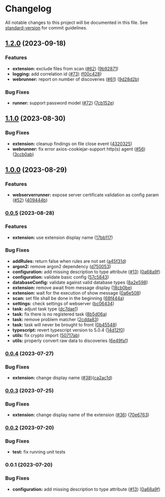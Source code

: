 # Changelog

All notable changes to this project will be documented in this file. See [standard-version](https://github.com/conventional-changelog/standard-version) for commit guidelines.

## [1.2.0](https://github.com/SAP/vs-code-extension-for-project-credential-digger/compare/v1.1.0...v1.2.0) (2023-09-18)

### Features

-   **extension:** exclude files from scan ([#62](https://github.com/SAP/vs-code-extension-for-project-credential-digger/issues/62)) ([9b92871](https://github.com/SAP/vs-code-extension-for-project-credential-digger/commit/9b928714d97a7c8444cc142b25c05e0fd4eb1f2c))
-   **logging:** add correlation id ([#73](https://github.com/SAP/vs-code-extension-for-project-credential-digger/issues/73)) ([f00c428](https://github.com/SAP/vs-code-extension-for-project-credential-digger/commit/f00c428ce44617ab37b0dc6b4cd76c69cb651415))
-   **webrunner:** report on number of discoveries ([#61](https://github.com/SAP/vs-code-extension-for-project-credential-digger/issues/61)) ([9d28d2b](https://github.com/SAP/vs-code-extension-for-project-credential-digger/commit/9d28d2b478043495a1069751ff5c42e0275d6ebb))

### Bug Fixes

-   **runner:** support password model ([#72](https://github.com/SAP/vs-code-extension-for-project-credential-digger/issues/72)) ([7cb152e](https://github.com/SAP/vs-code-extension-for-project-credential-digger/commit/7cb152e15565214fa943aecd9dc3ff478fedb66c))

## [1.1.0](https://github.com/SAP/vs-code-extension-for-project-credential-digger/compare/v1.0.0...v1.1.0) (2023-08-30)

### Bug Fixes

-   **extension:** cleanup findings on file close event ([4320325](https://github.com/SAP/vs-code-extension-for-project-credential-digger/commit/43203251075691cbfc68fefd63cacd95d712540c))
-   **webrunner:** fix error axios-cookiejar-support http(s) agent ([#56](https://github.com/SAP/vs-code-extension-for-project-credential-digger/issues/56)) ([3ccb0ab](https://github.com/SAP/vs-code-extension-for-project-credential-digger/commit/3ccb0aba80d214758f0b8b9227dbaf8d38d5558f))

## [1.0.0](https://github.com/SAP/vs-code-extension-for-project-credential-digger/compare/v0.0.5...v1.0.0) (2023-08-29)

### Features

-   **webserverrunner:** expose server certificate validation as config param ([#52](https://github.com/SAP/vs-code-extension-for-project-credential-digger/issues/52)) ([409444b](https://github.com/SAP/vs-code-extension-for-project-credential-digger/commit/409444b13a70122add29bb1be2365b63003644b9))

### [0.0.5](https://github.com/SAP/vs-code-extension-for-project-credential-digger/compare/v0.0.4...v0.0.5) (2023-08-28)

### Features

-   **extension:** use extension display name ([17bb117](https://github.com/SAP/vs-code-extension-for-project-credential-digger/commit/17bb117c257afd930d02c378e411dc0f1e5d3d73))

### Bug Fixes

-   **addRules:** return false when rules are not set ([a45f31d](https://github.com/SAP/vs-code-extension-for-project-credential-digger/commit/a45f31d431796b03267a043de098af7dc43a3025))
-   **argon2:** remove argon2 dependency ([d750053](https://github.com/SAP/vs-code-extension-for-project-credential-digger/commit/d7500532efd324e21d99fcf5274beeeb76696b73))
-   **configuration:** add missing description to type attribute ([#13](https://github.com/SAP/vs-code-extension-for-project-credential-digger/issues/13)) ([0a68a9f](https://github.com/SAP/vs-code-extension-for-project-credential-digger/commit/0a68a9fda0b21ff9608909b7fe47242827e8a2a0))
-   **configuration:** validate basic config ([57c5843](https://github.com/SAP/vs-code-extension-for-project-credential-digger/commit/57c58437050dd0747928bd40b2f747080e485729))
-   **databaseConfig:** validate against valid database types ([8a2e598](https://github.com/SAP/vs-code-extension-for-project-credential-digger/commit/8a2e5986c6729e72b44c5f275b2cf93b10755aad))
-   **extension:** remove await from message display ([18cb0be](https://github.com/SAP/vs-code-extension-for-project-credential-digger/commit/18cb0be24e74f6fcc5b54b72e94fa195435ff0dd))
-   **extension:** wait for the execution of show message ([0a6e508](https://github.com/SAP/vs-code-extension-for-project-credential-digger/commit/0a6e508a1bcb5260db0df5e8828cc11668bd6b72))
-   **scan:** set file shall be done in the beginning ([68f444a](https://github.com/SAP/vs-code-extension-for-project-credential-digger/commit/68f444a00804e08f675e763189d181bdc95cf021))
-   **settings:** check settings of webserver ([bc06434](https://github.com/SAP/vs-code-extension-for-project-credential-digger/commit/bc0643449eb37d820c5b77c67988de462138056c))
-   **task:** adjust task type ([dc7dae1](https://github.com/SAP/vs-code-extension-for-project-credential-digger/commit/dc7dae1c3554eca8f2418e8c27a03dcb238a83d7))
-   **task:** fix there is no registered task ([8b5d06a](https://github.com/SAP/vs-code-extension-for-project-credential-digger/commit/8b5d06a57bf24ffd060d868f532a762c89460d5f))
-   **task:** remove problem matcher ([2cdda83](https://github.com/SAP/vs-code-extension-for-project-credential-digger/commit/2cdda8378bbc05993c4466cea4c3d3ab7f2db4ba))
-   **task:** task will never be brought to front ([0b45548](https://github.com/SAP/vs-code-extension-for-project-credential-digger/commit/0b45548b382c88ed56c73713630f37d96d790779))
-   **typescript:** revert typescript version to 5.0.4 ([14d12f0](https://github.com/SAP/vs-code-extension-for-project-credential-digger/commit/14d12f024b149e529291f1e12578e916462ba64d))
-   **utils:** fix crypto import ([50717ab](https://github.com/SAP/vs-code-extension-for-project-credential-digger/commit/50717ab2064bb47a5068d2dbd4c6b84f62f805ab))
-   **utils:** properly convert raw data to discoveries ([6e49fa1](https://github.com/SAP/vs-code-extension-for-project-credential-digger/commit/6e49fa15c52aaade95f707fd02a26755d10462e3))

### [0.0.4](https://github.com/SAP/vs-code-extension-for-project-credential-digger/compare/v0.0.3...v0.0.4) (2023-07-27)

### Bug Fixes

-   **extension:** change display name ([#38](https://github.com/SAP/vs-code-extension-for-project-credential-digger/pull/38))([ca2ac1d](https://github.com/SAP/vs-code-extension-for-project-credential-digger/commit/ca2ac1d5d1c7f6142b2fc501d2fdc49f68056cfe))

### [0.0.3](https://github.com/SAP/vs-code-extension-for-project-credential-digger/compare/v0.0.2...v0.0.3) (2023-07-25)

### Bug Fixes

-   **extension:** change display name of the extension ([#36](https://github.com/SAP/vs-code-extension-for-project-credential-digger/pull/36)) ([70e6763](https://github.com/SAP/vs-code-extension-for-project-credential-digger/commit/70e676384aa760593732b5ede803a749dd28b615))

### [0.0.2](https://github.com/SAP/vs-code-extension-for-project-credential-digger/compare/v0.0.1...v0.0.2) (2023-07-20)

### Bug Fixes

-   **test:** fix running unit tests

### 0.0.1 (2023-07-20)

### Bug Fixes

-   **configuration:** add missing description to type attribute ([#13](https://github.com/SAP/vs-code-extension-for-project-credential-digger/issues/13)) ([0a68a9f](https://github.com/SAP/vs-code-extension-for-project-credential-digger/commit/0a68a9fda0b21ff9608909b7fe47242827e8a2a0))
